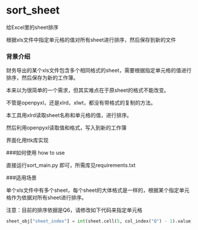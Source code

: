 # sort_sheet
给Excel里的sheet排序

根据xls文件中指定单元格的值对所有sheet进行排序，然后保存到新的文件

### 背景介绍

财务导出的某个xls文件包含多个相同格式的sheet，需要根据指定单元格的值进行排序，然后保存为新的工作簿。

本来以为很简单的一个需求，但其实难点在于原sheet的格式不能改变。

不管是openpyxl，还是xlrd，xlwt，都没有带格式的复制的方法。

本工具用xlrd读取sheet名称和单元格的值，进行排序。

然后利用openpyxl读取值和格式，写入到新的工作簿

界面化用ttk库实现

###如何使用 how to use

直接运行sort_main.py 即可，所需库见requirements.txt

###适用场景

单个xls文件中有多个sheet，每个sheet的大体格式是一样的，根据某个指定单元格作为依据对所有sheet进行排序。

注意：目前的排序依据是Q6，请修改如下代码来指定单元格

```python
sheet_obj["sheet_index"] = int(sheet.cell(5, col_index("Q") - 1).value)
```